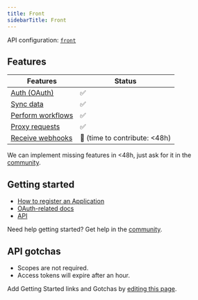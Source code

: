 ```yaml
---
title: Front  
sidebarTitle: Front  
---
```


API configuration: [`front`](https://terapi.dev/providers.yaml)

## Features

| Features | Status |
| - | - |
| [Auth (OAuth)](https://terapi.gitbook.io/terapi-api-explorer/integrate/guides/authorize-an-api) | ✅ |
| [Sync data](https://terapi.gitbook.io/terapi-api-explorer/integrate/guides/sync-data-from-an-api) | ✅ |
| [Perform workflows](https://terapi.gitbook.io/terapi-api-explorer/integrate/guides/perform-workflows-with-an-api) | ✅ |
| [Proxy requests](https://terapi.gitbook.io/terapi-api-explorer/integrate/guides/proxy-requests-to-an-api) | ✅ |
| [Receive webhooks](https://terapi.gitbook.io/terapi-api-explorer/integrate/guides/receive-webhooks-from-an-api) | 🚫 (time to contribute: &lt;48h) |

We can implement missing features in &lt;48h, just ask for it in the [community](#).

## Getting started

-   [How to register an Application](https://dev.frontapp.com/docs/create-and-manage-apps#obtain-oauth-credentials-for-your-app)
-   [OAuth-related docs](https://dev.frontapp.com/docs/oauth)
-   [API](https://dev.frontapp.com/reference/introduction)

Need help getting started? Get help in the [community](#).

## API gotchas

-   Scopes are not required.
-   Access tokens will expire after an hour.

Add Getting Started links and Gotchas by [editing this page](#).

